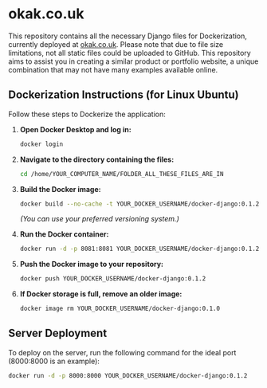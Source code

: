 # okak.co.uk

This repository contains all the necessary Django files for Dockerization, currently deployed at [okak.co.uk](https://okak.co.uk/). Please note that due to file size limitations, not all static files could be uploaded to GitHub. This repository aims to assist you in creating a similar product or portfolio website, a unique combination that may not have many examples available online.

## Dockerization Instructions (for Linux Ubuntu)

Follow these steps to Dockerize the application:

1. **Open Docker Desktop and log in:**
   ```bash
   docker login
   ```

2. **Navigate to the directory containing the files:**
   ```bash
   cd /home/YOUR_COMPUTER_NAME/FOLDER_ALL_THESE_FILES_ARE_IN
   ```

3. **Build the Docker image:**
   ```bash
   docker build --no-cache -t YOUR_DOCKER_USERNAME/docker-django:0.1.2 .
   ```
   *(You can use your preferred versioning system.)*

4. **Run the Docker container:**
   ```bash
   docker run -d -p 8081:8081 YOUR_DOCKER_USERNAME/docker-django:0.1.2
   ```

5. **Push the Docker image to your repository:**
   ```bash
   docker push YOUR_DOCKER_USERNAME/docker-django:0.1.2
   ```

6. **If Docker storage is full, remove an older image:**
   ```bash
   docker image rm YOUR_DOCKER_USERNAME/docker-django:0.1.0
   ```

## Server Deployment

To deploy on the server, run the following command for the ideal port (8000:8000 is an example):
```bash
docker run -d -p 8000:8000 YOUR_DOCKER_USERNAME/docker-django:0.1.2
```

